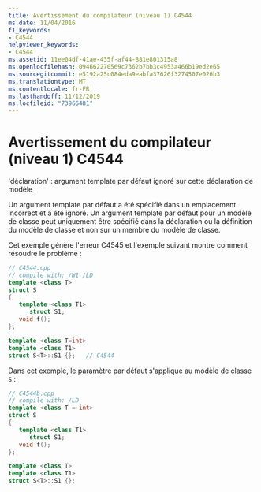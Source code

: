 ```yaml
---
title: Avertissement du compilateur (niveau 1) C4544
ms.date: 11/04/2016
f1_keywords:
- C4544
helpviewer_keywords:
- C4544
ms.assetid: 11ee04df-41ae-435f-af44-881e801315a8
ms.openlocfilehash: 094662270569c7362b7bb3c4953a466b19ed2e65
ms.sourcegitcommit: e5192a25c084eda9eabfa37626f3274507e026b3
ms.translationtype: MT
ms.contentlocale: fr-FR
ms.lasthandoff: 11/12/2019
ms.locfileid: "73966481"
---
```

# <a name="compiler-warning-level-1-c4544"></a>Avertissement du compilateur (niveau 1) C4544

'déclaration' : argument template par défaut ignoré sur cette déclaration de modèle

Un argument template par défaut a été spécifié dans un emplacement incorrect et a été ignoré. Un argument template par défaut pour un modèle de classe peut uniquement être spécifié dans la déclaration ou la définition du modèle de classe et non sur un membre du modèle de classe.

Cet exemple génère l'erreur C4545 et l'exemple suivant montre comment résoudre le problème :

```cpp
// C4544.cpp
// compile with: /W1 /LD
template <class T>
struct S
{
   template <class T1>
      struct S1;
   void f();
};

template <class T=int>
template <class T1>
struct S<T>::S1 {};   // C4544
```

Dans cet exemple, le paramètre par défaut s'applique au modèle de classe `S` :

```cpp
// C4544b.cpp
// compile with: /LD
template <class T = int>
struct S
{
   template <class T1>
      struct S1;
   void f();
};

template <class T>
template <class T1>
struct S<T>::S1 {};
```